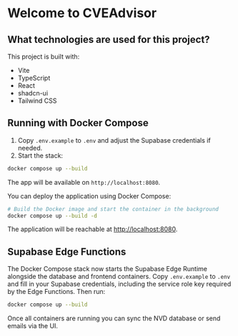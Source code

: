 # Welcome to CVEAdvisor

## What technologies are used for this project?

This project is built with:

- Vite
- TypeScript
- React
- shadcn-ui
- Tailwind CSS

## Running with Docker Compose

1. Copy `.env.example` to `.env` and adjust the Supabase credentials if needed.
2. Start the stack:

```sh
docker compose up --build
```

The app will be available on `http://localhost:8080`.

You can deploy the application using Docker Compose:

```sh
# Build the Docker image and start the container in the background
docker compose up --build -d
```

The application will be reachable at [http://localhost:8080](http://localhost:8080).

## Supabase Edge Functions

The Docker Compose stack now starts the Supabase Edge Runtime alongside the
database and frontend containers. Copy `.env.example` to `.env` and fill in your
Supabase credentials, including the service role key required by the Edge
Functions. Then run:

```sh
docker compose up --build
```

Once all containers are running you can sync the NVD database or send emails via
the UI.

